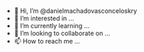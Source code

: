 - 👋 Hi, I’m @danielmachadovasconceloskry
- 👀 I’m interested in ...
- 🌱 I’m currently learning ...
- 💞️ I’m looking to collaborate on ...
- 📫 How to reach me ...

<!---
danielmachadovasconceloskry/danielmachadovasconceloskry is a ✨ special ✨ repository because its `README.md` (this file) appears on your GitHub profile.
You can click the Preview link to take a look at your changes.
--->
